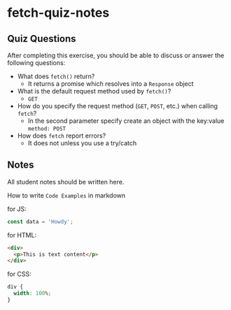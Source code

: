 # fetch-quiz-notes

## Quiz Questions

After completing this exercise, you should be able to discuss or answer the following questions:

- What does `fetch()` return?
  - It returns a promise which resolves into a `Response` object
- What is the default request method used by `fetch()`?
  - `GET`
- How do you specify the request method (`GET`, `POST`, etc.) when calling `fetch`?
  - In the second parameter specify create an object with the key:value `method: POST`
- How does `fetch` report errors?
  - It does not unless you use a try/catch

## Notes

All student notes should be written here.

How to write `Code Examples` in markdown

for JS:

```javascript
const data = 'Howdy';
```

for HTML:

```html
<div>
  <p>This is text content</p>
</div>
```

for CSS:

```css
div {
  width: 100%;
}
```
